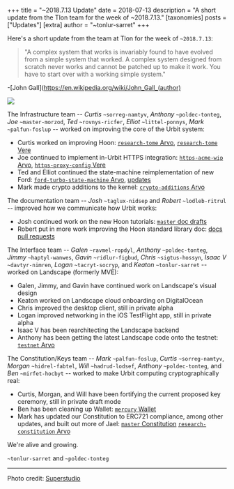+++
title = "~2018.7.13 Update"
date = 2018-07-13
description = "A short update from the Tlon team for the week of ~2018.7.13."
[taxonomies]
posts = ["Updates"]
[extra]
author = "~tonlur-sarret"
+++

Here's a short update from the team at Tlon for the week of `~2018.7.13`:

> "A complex system that works is invariably found to have evolved from a simple
  system that worked. A complex system designed from scratch never works and
  cannot be patched up to make it work. You have to start over with a working
  simple system."

-[John Gall](https://en.wikipedia.org/wiki/John_Gall_(author)

![](https://media.urbit.org/fora/updates/~2018.7.13-Update-1.jpg)

The Infrastructure team -- *Curtis* `~sorreg-namtyv`, *Anthony* `~poldec-tonteg`, *Joe* `~master-morzod`, *Ted* `~rovnys-ricfer`, *Elliot* `~littel-ponnys`, *Mark* `~palfun-foslup` -- worked on improving the core of the Urbit system:

- Curtis worked on improving Hoon: [`research-tome` Arvo](https://github.com/cgyarvin/arvo/tree/research-tome),
  [`research-tome` Vere](https://github.com/cgyarvin/urbit-1/tree/research-tome)
- Joe continued to implement in-Urbit HTTPS integration: [`https-acme-wip`
  Arvo](https://github.com/urbit/arvo/tree/https-acme-wip), [`https-proxy-config`
  Vere](https://github.com/urbit/urbit/tree/https-proxy-config)
- Ted and Elliot continued the state-machine reimplementation of new Ford: [`ford-turbo-state-machine`
  Arvo](https://github.com/urbit/arvo/tree/ford-turbo-state-machine),
  [updates](https://fora.urbit.org/proposals/posts/~2018.3.15..04.24.35..a47f~/)
- Mark made crypto additions to the kernel: [`crypto-additions` Arvo](https://github.com/urbit/arvo/tree/crypto-additions)

The documentation team -- *Josh* `~taglux-nidsep` and *Robert* `~lodleb-ritrul` --
improved how we communicate how Urbit works:

- Josh continued work on the new Hoon tutorials: [`master` doc drafts](https://github.com/joshuareagan/doc-drafts)
- Robert put in more work improving the Hoon standard library doc: [docs pull
  requests](https://github.com/urbit/docs/pulls)

The Interface team -- *Galen* `~ravmel-ropdyl`, *Anthony* `~poldec-tonteg`, *Jimmy* `~haptyl-wanwes`, *Gavin*
`~ridlur-figbud`, *Chris* `~sigtus-hossyn`, *Isaac V* `~davtyr-nimren`, *Logan* `~tacryt-socryp`, and *Keaton*
`~tonlur-sarret` -- worked on Landscape (formerly MVE):

- Galen, Jimmy, and Gavin have continued work on Landscape's visual design
- Keaton worked on Landscape cloud onboarding on DigitalOcean
- Chris improved the desktop client, still in private alpha
- Logan improved networking in the iOS TestFlight app, still in private alpha
- Isaac V has been rearchitecting the Landscape backend
- Anthony has been getting the latest Landscape code onto the testnet: [`testnet`
  Arvo](https://github.com/urbit/arvo/tree/testnet)

The Constitution/Keys team -- *Mark* `~palfun-foslup`, *Curtis* `~sorreg-namtyv`, *Morgan*  `~hidrel-fabtel`, *Will* `~hadrud-lodsef`, *Anthony* `~poldec-tonteg`, and *Ben* `~mirfet-hocbyt` -- worked to make Urbit computing cryptographically real:

- Curtis, Morgan, and Will have been fortifying the current proposed key ceremony, still in private draft mode
- Ben has been cleaning up Wallet: [`mercury` Wallet](https://github.com/urbit/etherwallet)
- Mark has updated our Constitution to ERC721 compliance, among other updates, and built out more of Jael: [`master`
  Constitution](https://github.com/urbit/constitution) [`research-constitution`
  Arvo](https://github.com/Fang-/arvo/tree/research-constitution)

We're alive and growing.

`~tonlur-sarret` and `~poldec-tonteg`

---

Photo credit: [Superstudio](https://en.wikipedia.org/wiki/Superstudio)

